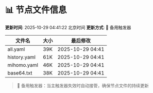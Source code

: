 # 📊 节点文件信息

**更新时间**: 2025-10-29 04:41:22 北京时间
**更新方式**: 🔄 备用触发器

| 文件名 | 大小 | 最后修改 |
|--------|------|----------|
| all.yaml | 39K | 2025-10-29 04:41 |
| history.yaml | 61K | 2025-10-29 04:41 |
| mihomo.yaml | 46K | 2025-10-29 04:41 |
| base64.txt | 38K | 2025-10-29 04:41 |

> 🔄 备用触发器：当主触发器失效时自动接管，确保节点文件的持续更新

